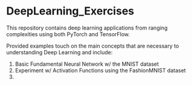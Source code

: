 # DeepLearning_Exercises
This repository contains deep learning applications from ranging complexities using both PyTorch and TensorFlow.

Provided examples touch on the main concepts that are necessary to understanding Deep Learning and include:

1) Basic Fundamental Neural Network w/ the MNIST dataset
2) Experiment w/ Activation Functions using the FashionMNIST dataset
3) 


